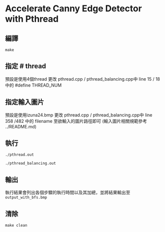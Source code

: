 # Accelerate Canny Edge Detector with Pthread

## 編譯
`make`


## 指定 # thread 
預設是使用4個thread
更改 pthread.cpp / pthread_balancing.cpp中 line 15 / 18 中的 #define THREAD_NUM

## 指定輸入圖片
預設是使用izuna24.bmp
更改 pthread.cpp / pthread_balancing.cpp中 line 358 /482 中的 filename 至欲輸入的圖片路徑即可
(輸入圖片相關規範參考 ../README.md)

## 執行
`./pthread.out`

`./pthread_balancing.out`

## 輸出
執行結果會列出各個步驟的執行時間以及其加總，並將結果輸出至 `output_with_bfs.bmp`

## 清除
`make clean`
